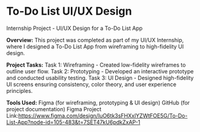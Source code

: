 # To-Do List UI/UX Design
Internship Project - UI/UX Design for a To-Do List App

**Overview:**
This project was completed as part of my UI/UX Internship, where I designed a To-Do List App from wireframing to high-fidelity UI design.

**Project Tasks:**
Task 1: Wireframing - Created low-fidelity wireframes to outline user flow.
Task 2: Prototyping - Developed an interactive prototype and conducted usability testing.
Task 3: UI Design - Designed high-fidelity UI screens ensuring consistency, color theory, and user experience principles.

**Tools Used:**
Figma (for wireframing, prototyping & UI design)
GitHub (for project documentation)
Figma Project Link:https://www.figma.com/design/IuO6tk3sFHXxlYZWtFOE5G/To-Do-List-App?node-id=105-483&t=7SET47kU6pdkZxAP-1
